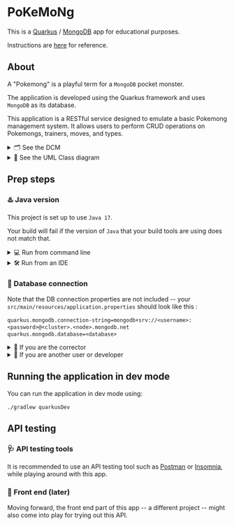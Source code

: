 # PoKeMoNg

This is a [Quarkus](https://quarkus.io/) / [MongoDB](https://mongodb.com/) app for educational purposes.

Instructions are [here](https://clientserveur-courses.clubinfo-clermont.fr/Notation.html) for reference.

## About

A "Pokemong" is a playful term for a `MongoDB` pocket monster.

The application is developed using the Quarkus framework and uses `MongoDB` as its database.

This application is a RESTful service designed to emulate a basic Pokemong management system. It allows users to perform
CRUD operations on Pokemongs, trainers, moves, and types.

<details><summary>🗂️ See the DCM</summary>
<img src="./docs/mcd.png" alt="Data Concept Model" title="Data Concept Model">

</details>

<details><summary>🧬 See the UML Class diagram</summary>
<img src="./docs/nosql_uml.png" alt="UML Class Diagram" title="UML Class Diagram">

</details>

## Prep steps

### ♨️ Java version

This project is set up to use `Java 17`.

Your build will fail if the version of `Java` that your build tools are using does not match that.

<details><summary>💻 Run from command line</summary>

You should have `JDK 17` installed locally, and accessible to `Gradle`.

That may involve updating your `JAVA_HOME` and `Path` environment variables.

</details>

<details><summary>🛠️ Run from an IDE</summary>

If you're planning to run this app directly from an IDE like IntelliJ, make sure to update any `Gradle JVM` (or similar)
settings to use `JDK 17` for `Gradle` tasks

</details>

### 🔐 Database connection

Note that the DB connection properties are not included -- your `src/main/resources/application.properties` should look
like this :

```properties
quarkus.mongodb.connection-string=mongodb+srv://<username>:<password>@<cluster>.<node>.mongodb.net
quarkus.mongodb.database=<database>
```

<details><summary>🏫 If you are the corrector</summary>

To be able to use this app, update `application.properties` with the provided database secrets.

If none were provided, that was a mistake. Sorry. Please request them to the owner of this repo.

</details> 

<details><summary>👥 If you are another user or developer</summary>

To be able to use this app, first create a MongoDB database, either locally or on
their [Atlas Cloud](https://cloud.mongodb.com/), then update `application.properties` with your database secrets.

You may want to look up the nice [MongoDB official documentation](https://www.mongodb.com/docs/) if you get stuck.

</details> 

## Running the application in dev mode

You can run the application in dev mode using:

```shell script
./gradlew quarkusDev
```

## API testing

### 🩺 API testing tools

It is recommended to use an API testing tool such as [Postman](https://www.postman.com/)
or [Insomnia](https://insomnia.rest/), while playing around with this app.

### 📱 Front end (later)

Moving forward, the front end part of this app -- a different project -- might also come into play for trying out this
API.